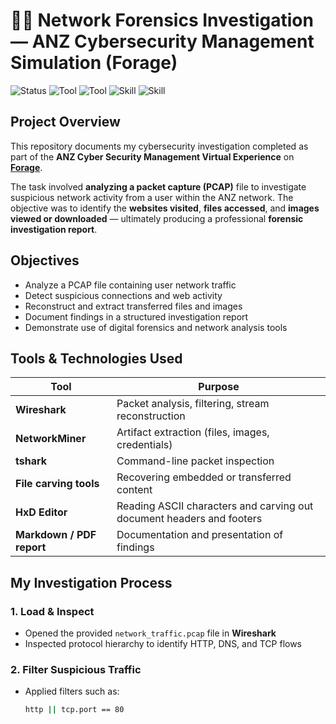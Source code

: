 # 🕵️‍♂️ Network Forensics Investigation — ANZ Cybersecurity Management Simulation (Forage)

![Status](https://img.shields.io/badge/status-completed-success)
![Tool](https://img.shields.io/badge/tool-Wireshark-blue)
![Tool](https://img.shields.io/badge/tool-NetworkMiner-green)
![Skill](https://img.shields.io/badge/skill-Network_Forensics-orange)
![Skill](https://img.shields.io/badge/skill-Incident_Response-red)



## Project Overview

This repository documents my cybersecurity investigation completed as part of the **ANZ Cyber Security Management Virtual Experience** on **[Forage](https://www.theforage.com/)**.

The task involved **analyzing a packet capture (PCAP)** file to investigate suspicious network activity from a user within the ANZ network. The objective was to identify the **websites visited**, **files accessed**, and **images viewed or downloaded** — ultimately producing a professional **forensic investigation report**.



## Objectives

- Analyze a PCAP file containing user network traffic  
- Detect suspicious connections and web activity  
- Reconstruct and extract transferred files and images  
- Document findings in a structured investigation report  
- Demonstrate use of digital forensics and network analysis tools  



## Tools & Technologies Used

| Tool | Purpose |
|------|----------|
| **Wireshark** | Packet analysis, filtering, stream reconstruction |
| **NetworkMiner** | Artifact extraction (files, images, credentials) |
| **tshark** | Command-line packet inspection |
| **File carving tools** | Recovering embedded or transferred content |
| **HxD Editor** | Reading ASCII characters and carving out document headers and footers |
| **Markdown / PDF report** | Documentation and presentation of findings |



## My Investigation Process

### 1. Load & Inspect
- Opened the provided `network_traffic.pcap` file in **Wireshark**  
- Inspected protocol hierarchy to identify HTTP, DNS, and TCP flows  

### 2. Filter Suspicious Traffic
- Applied filters such as:
  ```bash
  http || tcp.port == 80
